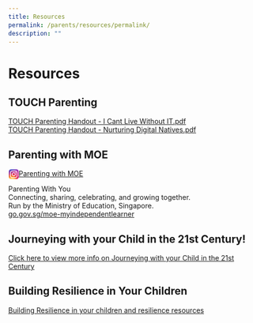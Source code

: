 ```yaml
---
title: Resources
permalink: /parents/resources/permalink/
description: ""
---
```

Resources
=========

TOUCH Parenting
---------------

[TOUCH Parenting Handout - I Cant Live Without IT.pdf](/files/IT.pdf)   
[TOUCH Parenting Handout - Nurturing Digital Natives.pdf](/files/TOUCH.pdf)

Parenting with MOE
------------------

 <img src="/images/ig.png" style="width:20px;height:20px;margin-left:1px;" align = "left">
 
[Parenting with MOE](https://www.instagram.com/parentingwith.moesg/)
 
Parenting With You  
Connecting, sharing, celebrating, and growing together.  
Run by the Ministry of Education, Singapore.  
[go.gov.sg/moe-myindependentlearner](https://go.gov.sg/moe-myindependentlearner)  
  

Journeying with your Child in the 21st Century!
-----------------------------------------------

[Click here to view more info on Journeying with your Child in the 21st Century](/files/Journey.pdf)

  
  

Building Resilience in Your Children
------------------------------------

[Building Resilience in your children and resilience resources](/files/resilience.pdf)